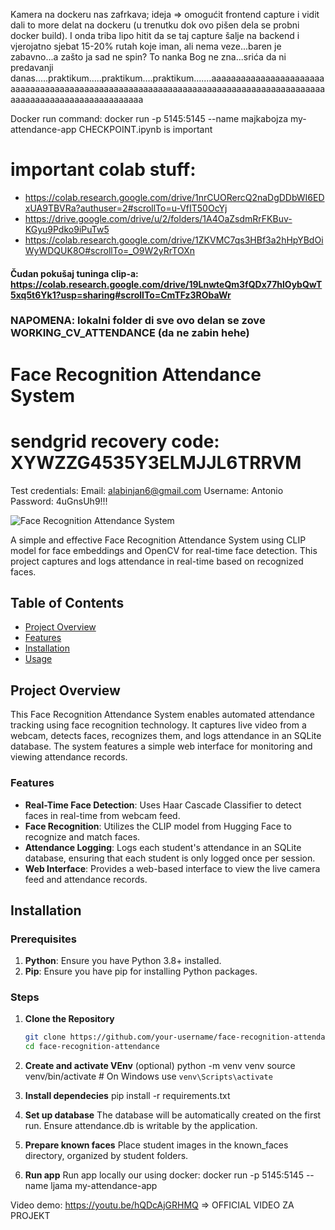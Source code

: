 Kamera na dockeru nas zafrkava; ideja => omogućit frontend capture i vidit dali to more delat na dockeru (u trenutku dok ovo pišen dela se probni docker build). I onda triba lipo hitit da se taj capture šalje na backend i vjerojatno sjebat  15-20% rutah koje iman, ali nema veze...baren je zabavno...a zašto ja sad ne spin? To nanka Bog ne zna...srića da ni predavanji danas.....praktikum.....praktikum....praktikum.......aaaaaaaaaaaaaaaaaaaaaaaaaaaaaaaaaaaaaaaaaaaaaaaaaaaaaaaaaaaaaaaaaaaaaaaaaaaaaaaaaaaaaaaaaaaaaaaaaaaaaaaaaaaaaaaaaa

Docker run command: docker run -p 5145:5145 --name majkabojza my-attendance-app
CHECKPOINT.ipynb is important
# important colab stuff: 
- https://colab.research.google.com/drive/1nrCUORercQ2naDgDDbWI6EDxUA9TBVRa?authuser=2#scrollTo=u-VfIT50OcYj
- https://drive.google.com/drive/u/2/folders/1A4OaZsdmRrFKBuv-KGyu9Pdko9iPuTw5
- https://colab.research.google.com/drive/1ZKVMC7qs3HBf3a2hHpYBdOiWyWDQUK8O#scrollTo=_O9W2yRrTOXn
#### Čudan pokušaj tuninga clip-a: https://colab.research.google.com/drive/19LnwteQm3fQDx77hlOybQwT5xq5t6Yk1?usp=sharing#scrollTo=CmTFz3RObaWr
### NAPOMENA: lokalni folder di sve ovo delan se zove WORKING_CV_ATTENDANCE (da ne zabin hehe)
# Face Recognition Attendance System

# sendgrid recovery code: XYWZZG4535Y3ELMJJL6TRRVM
Test credentials:
Email: alabinjan6@gmail.com
Username: Antonio
Password: 4uGnsUh9!!!


![Face Recognition Attendance System](https://img.shields.io/badge/Face_Recognition_Attendance_System-v1.0-brightgreen)

A simple and effective Face Recognition Attendance System using CLIP model for face embeddings and OpenCV for real-time face detection. This project captures and logs attendance in real-time based on recognized faces.

## Table of Contents

- [Project Overview](#project-overview)
- [Features](#features)
- [Installation](#installation)
- [Usage](#usage)

## Project Overview

This Face Recognition Attendance System enables automated attendance tracking using face recognition technology. It captures live video from a webcam, detects faces, recognizes them, and logs attendance in an SQLite database. The system features a simple web interface for monitoring and viewing attendance records.

### Features

- **Real-Time Face Detection**: Uses Haar Cascade Classifier to detect faces in real-time from webcam feed.
- **Face Recognition**: Utilizes the CLIP model from Hugging Face to recognize and match faces.
- **Attendance Logging**: Logs each student's attendance in an SQLite database, ensuring that each student is only logged once per session.
- **Web Interface**: Provides a web-based interface to view the live camera feed and attendance records.

## Installation

### Prerequisites

1. **Python**: Ensure you have Python 3.8+ installed.
2. **Pip**: Ensure you have pip for installing Python packages.

### Steps

1. **Clone the Repository**

   ```bash
   git clone https://github.com/your-username/face-recognition-attendance.git
   cd face-recognition-attendance
   
2. **Create and activate VEnv** (optional)
python -m venv venv
source venv/bin/activate  # On Windows use `venv\Scripts\activate`

3. **Install dependecies**
pip install -r requirements.txt

5. **Set up database**
The database will be automatically created on the first run. Ensure attendance.db is writable by the application.

6. **Prepare known faces**
Place student images in the known_faces directory, organized by student folders.

7. **Run app**
Run app locally our using docker: docker run -p 5145:5145 --name ljama my-attendance-app


Video demo: https://youtu.be/hQDcAjGRHMQ => OFFICIAL VIDEO ZA PROJEKT
